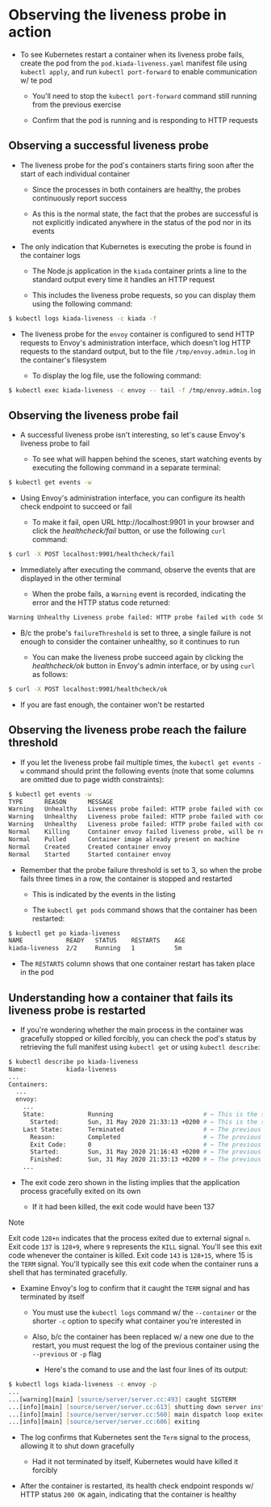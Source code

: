 # Observing the liveness probe in action

* To see Kubernetes restart a container when its liveness probe fails, create the pod from the `pod.kiada-liveness.yaml` manifest file using `kubectl apply`, and run `kubectl port-forward` to enable communication w/ te pod

  * You'll need to stop the `kubectl port-forward` command still running from the previous exercise

  * Confirm that the pod is running and is responding to HTTP requests

## Observing a successful liveness probe

* The liveness probe for the pod's containers starts firing soon after the start of each individual container

  * Since the processes in both containers are healthy, the probes continuously report success

  * As this is the normal state, the fact that the probes are successful is not explicitly indicated anywhere in the status of the pod nor in its events

* The only indication that Kubernetes is executing the probe is found in the container logs

  * The Node.js application in the `kiada` container prints a line to the standard output every time it handles an HTTP request

  * This includes the liveness probe requests, so you can display them using the following command:

```zsh
$ kubectl logs kiada-liveness -c kiada -f
```

* The liveness probe for the `envoy` container is configured to send HTTP requests to Envoy's administration interface, which doesn't log HTTP requests to the standard output, but to the file `/tmp/envoy.admin.log` in the container's filesystem

  * To display the log file, use the following command:

```zsh
$ kubectl exec kiada-liveness -c envoy -- tail -f /tmp/envoy.admin.log
```

## Observing the liveness probe fail

* A successful liveness probe isn't interesting, so let's cause Envoy's liveness probe to fail

  * To see what will happen behind the scenes, start watching events by executing the following command in a separate terminal:

```zsh
$ kubectl get events -w
```

* Using Envoy's administration interface, you can configure its health check endpoint to succeed or fail

  * To make it fail, open URL http://localhost:9901 in your browser and click the _healthcheck/fail_ button, or use the following `curl` command:

```zsh
$ curl -X POST localhost:9901/healthcheck/fail
```

  * Immediately after executing the command, observe the events that are displayed in the other terminal

    * When the probe fails, a `Warning` event is recorded, indicating the error and the HTTP status code returned:

```zsh
Warning Unhealthy Liveness probe failed: HTTP probe failed with code 503
```

  * B/c the probe's `failureThreshold` is set to three, a single failure is not enough to consider the container unhealthy, so it continues to run

    * You can make the liveness probe succeed again by clicking the _healthcheck/ok_ button in Envoy's admin interface, or by using `curl` as follows:

```zsh
$ curl -X POST localhost:9901/healthcheck/ok
```

  * If you are fast enough, the container won't be restarted

## Observing the liveness probe reach the failure threshold

* If you let the liveness probe fail multiple times, the `kubectl get events -w` command should print the following events (note that some columns are omitted due to page width constraints):

```zsh
$ kubectl get events -w
TYPE      REASON      MESSAGE
Warning   Unhealthy   Liveness probe failed: HTTP probe failed with code 503    # ← The liveness probe fails three times
Warning   Unhealthy   Liveness probe failed: HTTP probe failed with code 503    # ← The liveness probe fails three times
Warning   Unhealthy   Liveness probe failed: HTTP probe failed with code 503    # ← The liveness probe fails three times
Normal    Killing     Container envoy failed liveness probe, will be restarted  # ← When the failure threshold is reached, the container is restarted
Normal    Pulled      Container image already present on machine
Normal    Created     Created container envoy
Normal    Started     Started container envoy
```

* Remember that the probe failure threshold is set to 3, so when the probe fails three times in a row, the container is stopped and restarted

  * This is indicated by the events in the listing

  * The `kubectl get pods` command shows that the container has been restarted:

```zsh
$ kubectl get po kiada-liveness
NAME            READY   STATUS    RESTARTS    AGE
kiada-liveness  2/2     Running   1           5m
```

* The `RESTARTS` column shows that one container restart has taken place in the pod

## Understanding how a container that fails its liveness probe is restarted

* If you're wondering whether the main process in the container was gracefully stopped or killed forcibly, you can check the pod's status by retrieving the full manifest using `kubectl get` or using `kubectl describe`:

```zsh
$ kubectl describe po kiada-liveness
Name:           kiada-liveness
...
Containers:
  ...
  envoy:
    ...
    State:            Running                         # ← This is the state of the new container.
      Started:        Sun, 31 May 2020 21:33:13 +0200 # ← This is the state of the new container.
    Last State:       Terminated                      # ← The previous container terminated with exit code 0.
      Reason:         Completed                       # ← The previous container terminated with exit code 0.
      Exit Code:      0                               # ← The previous container terminated with exit code 0.
      Started:        Sun, 31 May 2020 21:16:43 +0200 # ← The previous container terminated with exit code 0.
      Finished:       Sun, 31 May 2020 21:33:13 +0200 # ← The previous container terminated with exit code 0.
    ...
```

* The exit code zero shown in the listing implies that the application process gracefully exited on its own

  * If it had been killed, the exit code would have been 137

> [!NOTE]
> 
> Exit code `128+n` indicates that the process exited due to external signal `n`. Exit code `137` is `128+9`, where `9` represents the `KILL` signal. You'll see this exit code whenever the container is killed. Exit code `143` is `128+15`, where 15 is the `TERM` signal. You'll typically see this exit code when the container runs a shell that has terminated gracefully.

* Examine Envoy's log to confirm that it caught the `TERM` signal and has terminated by itself

  * You must use the `kubectl logs` command w/ the `--container` or the shorter `-c` option to specify what container you're interested in

  * Also, b/c the container has been replaced w/ a new one due to the restart, you must request the log of the previous container using the `--previous` or `-p` flag

    * Here's the comand to use and the last four lines of its output:

```zsh
$ kubectl logs kiada-liveness -c envoy -p
...
...[warning][main] [source/server/server.cc:493] caught SIGTERM
...[info][main] [source/server/server.cc:613] shutting down server instance
...[info][main] [source/server/server.cc:560] main dispatch loop exited
...[info][main] [source/server/server.cc:606] exiting
```

* The log confirms that Kubernetes sent the `Term` signal to the process, allowing it to shut down gracefully

  * Had it not terminated by itself, Kubernetes would have killed it forcibly

* After the container is restarted, its health check endpoint responds w/ HTTP status `200 OK` again, indicating that the container is healthy
